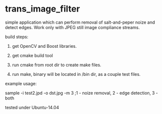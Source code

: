 # trans_image_filter

simple application which can perform removal of salt-and-peper noize and detect edges.
Work only with JPEG still image compliance streams.

build steps:

1. get OpenCV and Boost libraries.

2. get cmake build tool

3. run cmake from root dir to create make files.

4. run make, binary will be located in /bin dir, as a couple test files.

example usage:

sample -i test2.jpd -o dst.jpg -m 3    ;1 - noize removal, 2 - edge detection, 3 - both


tested under Ubuntu-14.04
